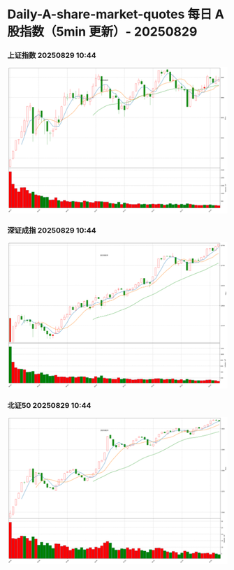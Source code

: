 
# Daily-A-share-market-quotes 每日 A 股指数（5min 更新）- 20250829

### 上证指数 20250829 10:44
![](./fig/2025/8/20250829-sh000001.png)

### 深证成指 20250829 10:44
![](./fig/2025/8/20250829-sz399001.png)

### 北证50 20250829 10:44
![](./fig/2025/8/20250829-bj899050.png)
